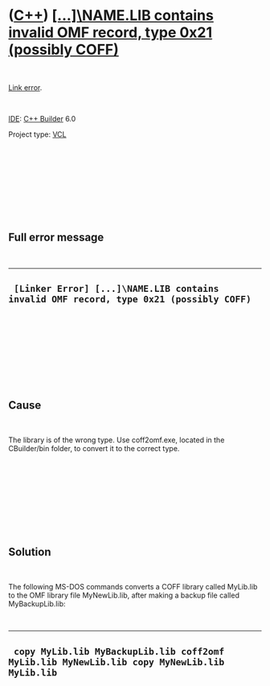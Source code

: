 



 

 

 

 

 

([C++](Cpp.md)) [\[...\]\\NAME.LIB contains invalid OMF record, type 0x21 (possibly COFF)](CppLinkErrorLibContainsInvalidOmfRecord.md)
========================================================================================================================================

 

[Link error](CppLinkError.md).

 

[IDE](CppIde.md): [C++ Builder](CppBuilder.md) 6.0

Project type: [VCL](CppVcl.md)

 

 

 

 

 

Full error message
------------------

 

  -----------------------------------------------------------------------------------------
  ` [Linker Error] [...]\NAME.LIB contains invalid OMF record, type 0x21 (possibly COFF)`
  -----------------------------------------------------------------------------------------

 

 

 

 

 

Cause
-----

 

The library is of the wrong type. Use coff2omf.exe, located in the
CBuilder/bin folder, to convert it to the correct type.

 

 

 

 

 

Solution
--------

 

The following MS-DOS commands converts a COFF library called MyLib.lib
to the OMF library file MyNewLib.lib, after making a backup file called
MyBackupLib.lib:

 

  -----------------------------------------------------------------------------------------------
  ` copy MyLib.lib MyBackupLib.lib coff2omf MyLib.lib MyNewLib.lib copy MyNewLib.lib MyLib.lib`
  -----------------------------------------------------------------------------------------------

 

 

 

 

 





 



